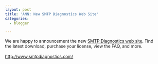 ```yaml
---
layout: post
title: 'ANN: New SMTP Diagnostics Web Site'
categories:
  - blogger

---
```


We are happy to announcement the new <a href="http://www.smtpdiagnostics.com/">SMTP Diagnostics web site</a>. Find the latest download, purchase your license, view the FAQ, and more.<br /><br /><a href="http://www.smtpdiagnostics.com/">http://www.smtpdiagnostics.com/</a>
